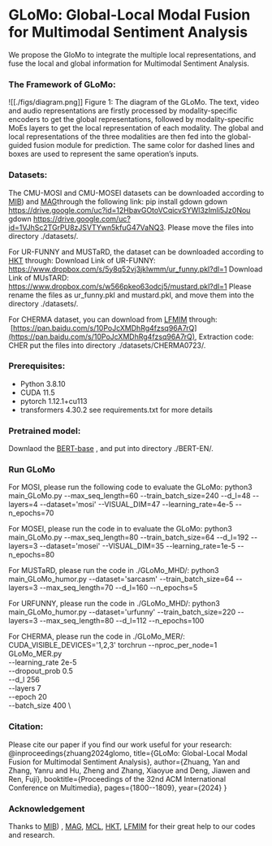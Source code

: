 # GLoMo: Global-Local Modal Fusion for Multimodal Sentiment Analysis
We propose the GloMo to integrate the multiple local representations,  and fuse the local and global information for Multimodal Sentiment Analysis.


### The Framework of GLoMo:
![[./figs/diagram.png]]
Figure 1: The diagram of the GLoMo. The text, video and audio representations are firstly processed by modality-specific encoders to get the global representations, followed by modality-specific MoEs layers to get the local representation of each modality. The global and local representations of the three modalities are then fed into the global-guided fusion module for prediction. The same color for dashed lines and boxes are used to represent the same operation’s inputs.



### Datasets:
The CMU-MOSI and CMU-MOSEI datasets can be downloaded according to [MIB](https://github.com/TmacMai/Multimodal-Information-Bottleneck)) and [MAG](https://github.com/WasifurRahman/BERT_multimodal_transformer)through the following link: 
pip install gdown
gdown https://drive.google.com/uc?id=12HbavGOtoVCqicvSYWl3zImli5Jz0Nou
gdown https://drive.google.com/uc?id=1VJhSc2TGrPU8zJSVTYwn5kfuG47VaNQ3. 
Please move the files into directory ./datasets/.


For UR-FUNNY and MUSTaRD, the dataset can be downloaded according to [HKT](https://github.com/matalvepu/HKT/blob/main/dataset/download.txt) through:
Download Link of UR-FUNNY:  https://www.dropbox.com/s/5y8q52vj3jklwmm/ur_funny.pkl?dl=1
Download Link of MUsTARD: https://www.dropbox.com/s/w566pkeo63odcj5/mustard.pkl?dl=1
Please rename the files as ur_funny.pkl and mustard.pkl, and move them into the directory ./datasets/.

For CHERMA dataset, you can download from [LFMIM](https://github.com/sunjunaimer/LFMIM) through: 
 [https://pan.baidu.com/s/10PoJcXMDhRg4fzsq96A7rQ](https://pan.baidu.com/s/10PoJcXMDhRg4fzsq96A7rQ), Extraction code: CHER
put the files into directory ./datasets/CHERMA0723/.
### Prerequisites:
- Python 3.8.10
- CUDA 11.5
- pytorch 1.12.1+cu113
- transformers 4.30.2
see requirements.txt for more details

### Pretrained model:
Downlaod the [BERT-base](https://huggingface.co/google-bert/bert-base-uncased/tree/main) , and put into directory ./BERT-EN/.




### Run GLoMo

For MOSI, please run the following code to evaluate the GLoMo:
 python3 main_GLoMo.py --max_seq_length=60 --train_batch_size=240 --d_l=48 --layers=4 --dataset='mosi' --VISUAL_DIM=47 --learning_rate=4e-5 --n_epochs=70
 
For MOSEI, please run the code in to evaluate the GLoMo:
 python3 main_GLoMo.py --max_seq_length=80 --train_batch_size=64 --d_l=192 --layers=3 --dataset='mosei' --VISUAL_DIM=35 --learning_rate=1e-5 --n_epochs=80

For MUSTaRD, please run the code in ./GLoMo_MHD/:
python3 main_GLoMo_humor.py --dataset='sarcasm' --train_batch_size=64 --layers=3 --max_seq_length=70 --d_l=160 --n_epochs=5

For URFUNNY, please run the code in ./GLoMo_MHD/:
python3 main_GLoMo_humor.py --dataset='urfunny' --train_batch_size=220 --layers=3 --max_seq_length=80 --d_l=112 --n_epochs=100

For CHERMA, please run the code in ./GLoMo_MER/:
CUDA_VISIBLE_DEVICES='1,2,3' torchrun --nproc_per_node=1 GLoMo_MER.py \
        --learning_rate 2e-5 \
        --dropout_prob 0.5 \
        --d_l 256 \
        --layers 7 \
        --epoch 20 \
        --batch_size 400 \

### Citation:
Please cite our paper if you find our work useful for your research:
@inproceedings{zhuang2024glomo,
  title={GLoMo: Global-Local Modal Fusion for Multimodal Sentiment Analysis},
  author={Zhuang, Yan and Zhang, Yanru and Hu, Zheng and Zhang, Xiaoyue and Deng, Jiawen and Ren, Fuji},
  booktitle={Proceedings of the 32nd ACM International Conference on Multimedia},
  pages={1800--1809},
  year={2024}
}

### Acknowledgement
Thanks to  [MIB](https://github.com/TmacMai/Multimodal-Information-Bottleneck)) , [MAG](https://github.com/WasifurRahman/BERT_multimodal_transformer),  [MCL](https://github.com/TmacMai/Multimodal-Correlation-Learning), [HKT](https://github.com/matalvepu/HKT), [LFMIM](https://github.com/sunjunaimer/LFMIM) for their great help to our codes and research. 
